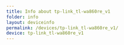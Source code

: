 ```yaml
---
title: Info about tp-link_tl-wa860re_v1
folder: info
layout: deviceinfo
permalink: /devices/tp-link_tl-wa860re_v1/
device: tp-link_tl-wa860re_v1
---
```


